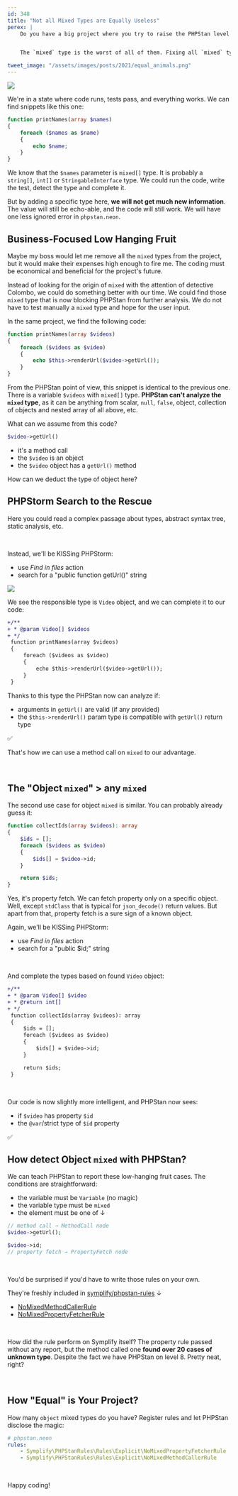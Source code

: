```yaml
---
id: 348
title: "Not all Mixed Types are Equally Useless"
perex: |
    Do you have a big project where you try to raise the PHPStan level as high as possible? Yet, you're stuck on level 4 or 5 with thousands of errors? We all have one and try to chip away a few errors now and then.


    The `mixed` type is the worst of all of them. Fixing all `mixed` types to a specific type is a nightmare for the REST of your life (pun intended). But what if there are places where fixing `mixed` type **brings much more value than** in the others?

tweet_image: "/assets/images/posts/2021/equal_animals.png"
---
```


<img src="/assets/images/posts/2021/equal_animals.png" style="max-width: 32em" class="img-thumbnail mt-2 mb-5">

We're in a state where code runs, tests pass, and everything works. We can find snippets like this one:

```php
function printNames(array $names)
{
    foreach ($names as $name)
    {
        echo $name;
    }
}
```

We know that the `$names` parameter is `mixed[]` type. It is probably a `string[]`, `int[]` or `StringableInterface` type. We could run the code, write the test, detect the type and complete it.

But by adding a specific type here, **we will not get much new information**. The value will still be echo-able, and the code will still work. We will have one less ignored error in `phpstan.neon`.

## Business-Focused Low Hanging Fruit

Maybe my boss would let me remove all the `mixed` types from the project, but it would make their expenses high enough to fire me. The coding must be economical and beneficial for the project's future.

Instead of looking for the origin of `mixed` with the attention of detective Colombo, we could do something better with our time. We could find those `mixed` type that is now blocking PHPStan from further analysis. We do not have to test manually a `mixed` type and hope for the user input.

In the same project, we find the following code:

```php
function printNames(array $videos)
{
    foreach ($videos as $video)
    {
        echo $this->renderUrl($video->getUrl());
    }
}
```

From the PHPStan point of view, this snippet is identical to the previous one. There is a variable `$videos` with `mixed[]` type. **PHPStan can't analyze the `mixed` type**, as it can be anything from scalar, `null`, `false`, object, collection of objects and nested array of all above, etc.

What can we assume from this code?

```php
$video->getUrl()
```

* it's a method call
* the `$video` is an object
* the `$video` object has a `getUrl()` method

How can we deduct the type of object here?

## PHPStorm Search to the Rescue

Here you could read a complex passage about types, abstract syntax tree, static analysis, etc.

<br>

Instead, we'll be KISSing PHPStorm:

* use *Find in files* action
* search for a "public function getUrl()" string

<img src="/assets/images/posts/2021/find_in.png" style="max-width: 32em" class="img-thumbnail mt-2 mb-2">

<br>

We see the responsible type is `Video` object, and we can complete it to our code:

```diff
+/**
+ * @param Video[] $videos
+ */
 function printNames(array $videos)
 {
     foreach ($videos as $video)
     {
         echo $this->renderUrl($video->getUrl());
     }
 }
```

Thanks to this type the PHPStan now can analyze if:

* arguments in `getUrl()` are valid (if any provided)
* the `$this->renderUrl()` param type is compatible with `getUrl()` return type

<p class="text-success pt-3 pb-3">
    ✅
</p>

That's how we can use a method call on `mixed` to our advantage.

<br>

## The "Object `mixed`" > any `mixed`

The second use case for object `mixed` is similar. You can probably already guess it:

```php
function collectIds(array $videos): array
{
    $ids = [];
    foreach ($videos as $video)
    {
        $ids[] = $video->id;
    }

    return $ids;
}
```

Yes, it's property fetch. We can fetch property only on a specific object. Well, except `stdClass` that is typical for `json_decode()` return values. But apart from that, property fetch is a sure sign of a known object.

Again, we'll be KISSing PHPStorm:

* use *Find in files* action
* search for a "public $id;" string

<br>

And complete the types based on found `Video` object:

```diff
+/**
+ * @param Video[] $video
+ * @return int[]
+ */
 function collectIds(array $videos): array
 {
     $ids = [];
     foreach ($videos as $video)
     {
         $ids[] = $video->id;
     }

     return $ids;
 }
```

<br>

Our code is now slightly more intelligent, and PHPStan now sees:

* if `$video` has property `$id`
* the `@var`/strict type of `$id` property

<p class="text-success pt-3 pb-3">
    ✅
</p>

## How detect Object `mixed` with PHPStan?

We can teach PHPStan to report these low-hanging fruit cases. The conditions are straightforward:

* the variable must be `Variable` (no magic)
* the variable type must be `mixed`
* the element must be one of ↓

```php
// method call → MethodCall node
$video->getUrl();

$video->id;
// property fetch → PropertyFetch node
```

<br>

You'd be surprised if you'd have to write those rules on your own.

They're freshly included in [symplify/phpstan-rules](https://github.com/symplify/phpstan-rules) ↓

* [NoMixedMethodCallerRule](https://github.com/symplify/symplify/pull/3913)
* [NoMixedPropertyFetcherRule](https://github.com/symplify/symplify/pull/3912)

<br>

How did the rule perform on Symplify itself? The property rule passed without any report, but the method called one **found over 20 cases of unknown type**. Despite the fact we have PHPStan on level 8. Pretty neat, right?

<br>

## How "Equal" is Your Project?

How many `object` mixed types do you have? Register rules and let PHPStan disclose the magic:

```yaml
# phpstan.neon
rules:
    - Symplify\PHPStanRules\Rules\Explicit\NoMixedPropertyFetcherRule
    - Symplify\PHPStanRules\Rules\Explicit\NoMixedMethodCallerRule
```

<br>

Happy coding!
